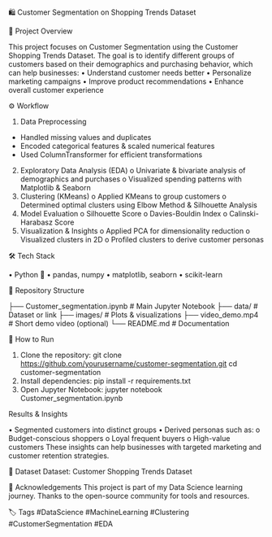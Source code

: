 🛍️ Customer Segmentation on Shopping Trends Dataset

📌 Project Overview

This project focuses on Customer Segmentation using the Customer Shopping Trends Dataset.
The goal is to identify different groups of customers based on their demographics and purchasing behavior, which can help businesses:
•	Understand customer needs better
•	Personalize marketing campaigns
•	Improve product recommendations
•	Enhance overall customer experience

⚙️ Workflow

1.	Data Preprocessing
-	Handled missing values and duplicates
-	Encoded categorical features & scaled numerical features
-	Used ColumnTransformer for efficient transformations
2.	Exploratory Data Analysis (EDA)
o	Univariate & bivariate analysis of demographics and purchases
o	Visualized spending patterns with Matplotlib & Seaborn
3.	Clustering (KMeans)
o	Applied KMeans to group customers
o	Determined optimal clusters using Elbow Method & Silhouette Analysis
4.	Model Evaluation
o	Silhouette Score
o	Davies-Bouldin Index
o	Calinski-Harabasz Score
5.	Visualization & Insights
o	Applied PCA for dimensionality reduction
o	Visualized clusters in 2D
o	Profiled clusters to derive customer personas

🛠️ Tech Stack

•	Python 🐍
•	pandas, numpy
•	matplotlib, seaborn
•	scikit-learn

📂 Repository Structure

├── Customer_segmentation.ipynb   # Main Jupyter Notebook
├── data/                         # Dataset or link
├── images/                       # Plots & visualizations
├── video_demo.mp4                 # Short demo video (optional)
└── README.md                     # Documentation

🚀 How to Run

1.	Clone the repository:
git clone https://github.com/yourusername/customer-segmentation.git
cd customer-segmentation
2.	Install dependencies:
pip install -r requirements.txt
3.	Open Jupyter Notebook:
jupyter notebook Customer_segmentation.ipynb

Results & Insights

•	Segmented customers into distinct groups
•	Derived personas such as:
o	Budget-conscious shoppers
o	Loyal frequent buyers
o	High-value customers
These insights can help businesses with targeted marketing and customer retention strategies.

🔗 Dataset
Dataset: Customer Shopping Trends Dataset

🙌 Acknowledgements
This project is part of my Data Science learning journey.
Thanks to the open-source community for tools and resources.

🏷️ Tags
#DataScience #MachineLearning #Clustering #CustomerSegmentation #EDA
